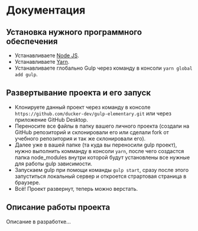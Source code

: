 # Документация

## Установка нужного программного обеспечения
* Устанавливаете [Node JS](https://nodejs.org/en/).
* Устанавливаете [Yarn](https://yarnpkg.com/lang/en/docs/install/).
* Устанавливаете глобально Gulp через команду в консоли `yarn global add gulp`.

## Развертывание проекта и его запуск
* Клонируете данный проект через команду в консоле `https://github.com/ducker-dev/gulp-elementary.git` или через приложение GitHub Desktop.
* Переносите все файлы в папку вашего личного проекта (создали на GitHub репозиторий и склонировали его или сделали fork от учебного репозитория и так же склонировали его).
* Далее уже в вашей папке (та куда вы переносили gulp проект), нужно выполнить комманду в консоли `yarn`, после чего создастся папка node_modules внутри которой будут установлены все нужные для работы gulp зависимости.
* Запускаем gulp при помощи команды `gulp start`, сразу после этого запуститься локальный сервер и откроется страртовая страница в браузере.
* Всё! Проект развернут, теперь можно верстать.

## Описание работы проекта
Описание в разработке...
